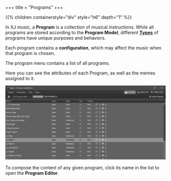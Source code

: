 +++
title = "Programs"
+++

{{% children containerstyle="div" style="h6" depth="1" %}}

In XJ music, a **Program** is a collection of musical instructions. While all programs are stored according to the **Program Model**, different [**Types**](/getting-started/Programs/Types%20of%20Programs/) of programs have unique purposes and behaviors.

Each program contains a **configuration**, which may affect the music when that program is chosen.

The program menu contains a list of all programs.

Here you can see the attributes of each Program, as well as the memes assigned to it.

![Programs](programs.png)

To compose the content of any given program,
click its name in the list to open the **Program Editor**.

